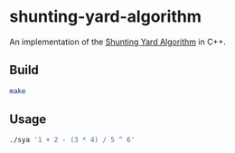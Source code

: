 # shunting-yard-algorithm

An implementation of the [Shunting Yard Algorithm](https://en.wikipedia.org/wiki/Shunting-yard_algorithm) in C++.

## Build

```bash
make
```

## Usage

```bash
./sya '1 + 2 - (3 * 4) / 5 ^ 6'
```
